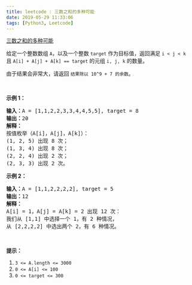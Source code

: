 ```yaml
---
title: leetcode : 三数之和的多种可能
date: 2019-05-29 11:33:06
tags: [Python3, Leetcode]
---
```


[三数之和的多种可能](https://leetcode-cn.com/problems/3sum-with-multiplicity/)

<p>给定一个整数数组&nbsp;<code>A</code>，以及一个整数&nbsp;<code>target</code>&nbsp;作为目标值，返回满足 <code>i &lt; j &lt; k</code> 且&nbsp;<code>A[i] + A[j] + A[k] == target</code>&nbsp;的元组&nbsp;<code>i, j, k</code>&nbsp;的数量。</p>

<!-- more -->

<p>由于结果会非常大，请返回 <code>结果除以 10^9 + 7 的余数</code>。</p>

<p>&nbsp;</p>

<p><strong>示例 1：</strong></p>

<pre><strong>输入：</strong>A = [1,1,2,2,3,3,4,4,5,5], target = 8
<strong>输出：</strong>20
<strong>解释：</strong>
按值枚举（A[i]，A[j]，A[k]）：
(1, 2, 5) 出现 8 次；
(1, 3, 4) 出现 8 次；
(2, 2, 4) 出现 2 次；
(2, 3, 3) 出现 2 次。
</pre>

<p><strong>示例 2：</strong></p>

<pre><strong>输入：</strong>A = [1,1,2,2,2,2], target = 5
<strong>输出：</strong>12
<strong>解释：</strong>
A[i] = 1，A[j] = A[k] = 2 出现 12 次：
我们从 [1,1] 中选择一个 1，有 2 种情况，
从 [2,2,2,2] 中选出两个 2，有 6 种情况。
</pre>

<p>&nbsp;</p>

<p><strong>提示：</strong></p>

<ol>
	<li><code>3 &lt;= A.length &lt;= 3000</code></li>
	<li><code>0 &lt;= A[i] &lt;= 100</code></li>
	<li><code>0 &lt;= target &lt;= 300</code></li>
</ol>
